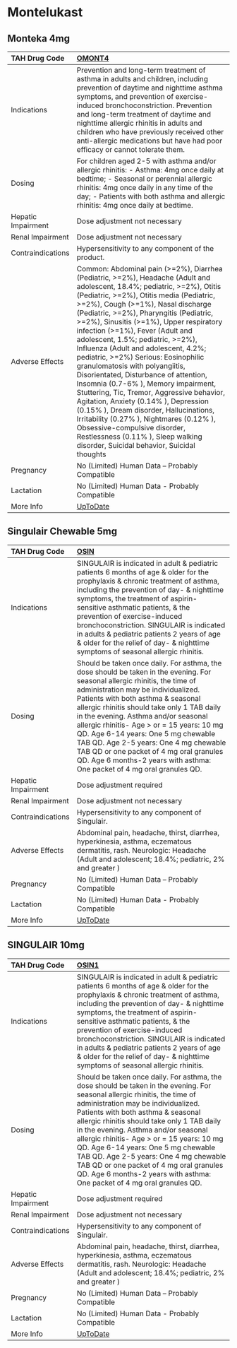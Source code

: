 # Montelukast

## Monteka 4mg

| TAH Drug Code      | [OMONT4](https://www.tahsda.org.tw/drugs/hissearch.php?drug_code=OMONT4)                                                                                                                                                                                                                                                                                                                                                                                                                                                                                                                                                                                                                                                                                                                                                                                                |
|:-------------------|:------------------------------------------------------------------------------------------------------------------------------------------------------------------------------------------------------------------------------------------------------------------------------------------------------------------------------------------------------------------------------------------------------------------------------------------------------------------------------------------------------------------------------------------------------------------------------------------------------------------------------------------------------------------------------------------------------------------------------------------------------------------------------------------------------------------------------------------------------------------------|
| Indications        | Prevention and long-term treatment of asthma in adults and children, including prevention of daytime and nighttime asthma symptoms, and prevention of exercise-induced bronchoconstriction. Prevention and long-term treatment of daytime and nighttime allergic rhinitis in adults and children who have previously received other anti-allergic medications but have had poor efficacy or cannot tolerate them.                                                                                                                                                                                                                                                                                                                                                                                                                                                       |
| Dosing             | For children aged 2-5 with asthma and/or allergic rhinitis: - Asthma: 4mg once daily at bedtime; - Seasonal or perennial allergic rhinitis: 4mg once daily in any time of the day; - Patients with both asthma and allergic rhinitis: 4mg once daily at bedtime.                                                                                                                                                                                                                                                                                                                                                                                                                                                                                                                                                                                                        |
| Hepatic Impairment | Dose adjustment not necessary                                                                                                                                                                                                                                                                                                                                                                                                                                                                                                                                                                                                                                                                                                                                                                                                                                           |
| Renal Impairment   | Dose adjustment not necessary                                                                                                                                                                                                                                                                                                                                                                                                                                                                                                                                                                                                                                                                                                                                                                                                                                           |
| Contraindications  | Hypersensitivity to any component of the product.                                                                                                                                                                                                                                                                                                                                                                                                                                                                                                                                                                                                                                                                                                                                                                                                                       |
| Adverse Effects    | Common: Abdominal pain (>=2%), Diarrhea (Pediatric, >=2%), Headache (Adult and adolescent, 18.4%; pediatric, >=2%), Otitis (Pediatric, >=2%), Otitis media (Pediatric, >=2%), Cough (>=1%), Nasal discharge (Pediatric, >=2%), Pharyngitis (Pediatric, >=2%), Sinusitis (>=1%), Upper respiratory infection (>=1%), Fever (Adult and adolescent, 1.5%; pediatric, >=2%), Influenza (Adult and adolescent, 4.2%; pediatric, >=2%) Serious: Eosinophilic granulomatosis with polyangiitis, Disorientated, Disturbance of attention, Insomnia (0.7-6% ), Memory impairment, Stuttering, Tic, Tremor, Aggressive behavior, Agitation, Anxiety (0.14% ), Depression (0.15% ), Dream disorder, Hallucinations, Irritability (0.27% ), Nightmares (0.12% ), Obsessive-compulsive disorder, Restlessness (0.11% ), Sleep walking disorder, Suicidal behavior, Suicidal thoughts |
| Pregnancy          | No (Limited) Human Data – Probably Compatible                                                                                                                                                                                                                                                                                                                                                                                                                                                                                                                                                                                                                                                                                                                                                                                                                           |
| Lactation          | No (Limited) Human Data - Probably Compatible                                                                                                                                                                                                                                                                                                                                                                                                                                                                                                                                                                                                                                                                                                                                                                                                                           |
| More Info          | [UpToDate](https://www.uptodate.com/contents/montelukast-drug-information)                                                                                                                                                                                                                                                                                                                                                                                                                                                                                                                                                                                                                                                                                                                                                                                              |

## Singulair Chewable 5mg

| TAH Drug Code      | [OSIN](https://www.tahsda.org.tw/drugs/hissearch.php?drug_code=OSIN)                                                                                                                                                                                                                                                                                                                                                                                                                                                                             |
|:-------------------|:-------------------------------------------------------------------------------------------------------------------------------------------------------------------------------------------------------------------------------------------------------------------------------------------------------------------------------------------------------------------------------------------------------------------------------------------------------------------------------------------------------------------------------------------------|
| Indications        | SINGULAIR is indicated in adult & pediatric patients 6 months of age & older for the prophylaxis & chronic treatment of asthma, including the prevention of day- & nighttime symptoms, the treatment of aspirin-sensitive asthmatic patients, & the prevention of exercise-induced bronchoconstriction. SINGULAIR is indicated in adults & pediatric patients 2 years of age & older for the relief of day- & nighttime symptoms of seasonal allergic rhinitis.                                                                                  |
| Dosing             | Should be taken once daily. For asthma, the dose should be taken in the evening. For seasonal allergic rhinitis, the time of administration may be individualized. Patients with both asthma & seasonal allergic rhinitis should take only 1 TAB daily in the evening. Asthma and/or seasonal allergic rhinitis- Age > or = 15 years: 10 mg QD. Age 6-14 years: One 5 mg chewable TAB QD. Age 2-5 years: One 4 mg chewable TAB QD or one packet of 4 mg oral granules QD. Age 6 months-2 years with asthma: One packet of 4 mg oral granules QD. |
| Hepatic Impairment | Dose adjustment required                                                                                                                                                                                                                                                                                                                                                                                                                                                                                                                         |
| Renal Impairment   | Dose adjustment not necessary                                                                                                                                                                                                                                                                                                                                                                                                                                                                                                                    |
| Contraindications  | Hypersensitivity to any component of Singulair.                                                                                                                                                                                                                                                                                                                                                                                                                                                                                                  |
| Adverse Effects    | Abdominal pain, headache, thirst, diarrhea, hyperkinesia, asthma, eczematous dermatitis, rash. Neurologic: Headache (Adult and adolescent; 18.4%; pediatric, 2% and greater )                                                                                                                                                                                                                                                                                                                                                                    |
| Pregnancy          | No (Limited) Human Data – Probably Compatible                                                                                                                                                                                                                                                                                                                                                                                                                                                                                                    |
| Lactation          | No (Limited) Human Data - Probably Compatible                                                                                                                                                                                                                                                                                                                                                                                                                                                                                                    |
| More Info          | [UpToDate](https://www.uptodate.com/contents/montelukast-drug-information)                                                                                                                                                                                                                                                                                                                                                                                                                                                                       |

## SINGULAIR 10mg

| TAH Drug Code      | [OSIN1](https://www.tahsda.org.tw/drugs/hissearch.php?drug_code=OSIN1)                                                                                                                                                                                                                                                                                                                                                                                                                                                                           |
|:-------------------|:-------------------------------------------------------------------------------------------------------------------------------------------------------------------------------------------------------------------------------------------------------------------------------------------------------------------------------------------------------------------------------------------------------------------------------------------------------------------------------------------------------------------------------------------------|
| Indications        | SINGULAIR is indicated in adult & pediatric patients 6 months of age & older for the prophylaxis & chronic treatment of asthma, including the prevention of day- & nighttime symptoms, the treatment of aspirin-sensitive asthmatic patients, & the prevention of exercise-induced bronchoconstriction. SINGULAIR is indicated in adults & pediatric patients 2 years of age & older for the relief of day- & nighttime symptoms of seasonal allergic rhinitis.                                                                                  |
| Dosing             | Should be taken once daily. For asthma, the dose should be taken in the evening. For seasonal allergic rhinitis, the time of administration may be individualized. Patients with both asthma & seasonal allergic rhinitis should take only 1 TAB daily in the evening. Asthma and/or seasonal allergic rhinitis- Age > or = 15 years: 10 mg QD. Age 6-14 years: One 5 mg chewable TAB QD. Age 2-5 years: One 4 mg chewable TAB QD or one packet of 4 mg oral granules QD. Age 6 months-2 years with asthma: One packet of 4 mg oral granules QD. |
| Hepatic Impairment | Dose adjustment required                                                                                                                                                                                                                                                                                                                                                                                                                                                                                                                         |
| Renal Impairment   | Dose adjustment not necessary                                                                                                                                                                                                                                                                                                                                                                                                                                                                                                                    |
| Contraindications  | Hypersensitivity to any component of Singulair.                                                                                                                                                                                                                                                                                                                                                                                                                                                                                                  |
| Adverse Effects    | Abdominal pain, headache, thirst, diarrhea, hyperkinesia, asthma, eczematous dermatitis, rash. Neurologic: Headache (Adult and adolescent; 18.4%; pediatric, 2% and greater )                                                                                                                                                                                                                                                                                                                                                                    |
| Pregnancy          | No (Limited) Human Data – Probably Compatible                                                                                                                                                                                                                                                                                                                                                                                                                                                                                                    |
| Lactation          | No (Limited) Human Data - Probably Compatible                                                                                                                                                                                                                                                                                                                                                                                                                                                                                                    |
| More Info          | [UpToDate](https://www.uptodate.com/contents/montelukast-drug-information)                                                                                                                                                                                                                                                                                                                                                                                                                                                                       |

